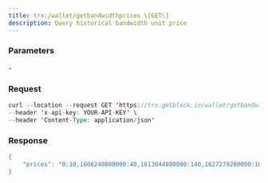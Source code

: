 ```yaml
---
title: trx:/wallet/getbandwidthprices \[GET\]
description: Query historical bandwidth unit price
---
```


### Parameters


\-

### Request

``` java
curl --location --request GET 'https://trx.getblock.io/wallet/getbandwidthprices' \
--header 'x-api-key: YOUR-API-KEY' \
--header 'Content-Type: application/json' 
```

###  Response

``` java
{
    "prices": "0:10,1606240800000:40,1613044800000:140,1627279200000:1000"
}
```


